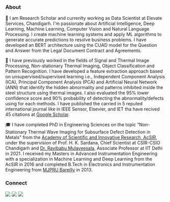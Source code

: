 ### About

🌱 I am Research Scholar and currenlty working as Data Scientist at Elevate Services, Chandigarh. I'm passionate about Artificial Intelligence, Deep Learning, Machine Learning, Computer Vision and Natural Language Processing. I create machine learning systems and apply  ML algorithms to generate accurate predictions to resolve business problems. I have developed an BERT architecture using the CUAD model for the Question and Answer from the Legal Document Contract and Agreements.


🔭 I have previously worked in the fields of Signal and Thermal Image Processing, Non-stationary Thermal Imaging, Object Classification and Pattern Recognition. I have developed a feature extraction approach based on unsupervised/supervised learning i.e., Independent Component Analysis (ICA), Principal Component Analysis (PCA) and Artificial Neural Network (ANN) that identify the hidden abnormality and patterns inhibited inside the steel structure using thermal images. I also evaluated the 95% lower confidence score and 90% probability of detecting the abnormality/defects using for each methods. I have published the carried in 5 reputed international journal like in IEEE Sensor, Elsevier, and IET tha have recived 45 citations at [Google Scholar](https://scholar.google.com/citations?user=0LZUrr0AAAAJ&hl=en). 

🎓 I have completed PhD in Engineering Sciences on the topic "Non-Stationary Thermal Wave Imaging for Subsurface Defect Detection in Metals" from the [Academy of Scientific and Innovative Research, AcSIR](https://acsir.res.in/), under the supervision of Prof. H. K. Sardana, Chief Scientist at CSIR-CSIO Chandigarh and [Dr. Ravibabu Mulaveesala](https://web.iitd.ac.in/~mulaveesala/), Associate Professor at IIT Delhi in 2021. I received my Masters in Advanced Instrumentation Engineering with a specialization in Machine Learning and Deep Learning from the AcSIR in 2016 and completed B.Tech in Electronics and Instrumentation Engineering from [MJPRU Bareilly](http://www.mjpru.ac.in/) in 2013.  


### Connect


[![](https://upload.wikimedia.org/wikipedia/commons/thumb/0/06/ORCID_iD.svg/55px-ORCID_iD.svg.png)](https://orcid.org/0000-0001-7583-5107)    [<img src="https://img.icons8.com/color/60/000000/google-scholar--v3.png"/>](https://scholar.google.com/citations?user=0LZUrr0AAAAJ&hl=en)    [<img src="https://img.icons8.com/color/60/000000/linkedin-circled--v1.png"/>](https://www.linkedin.com/in/javedsidq/)
